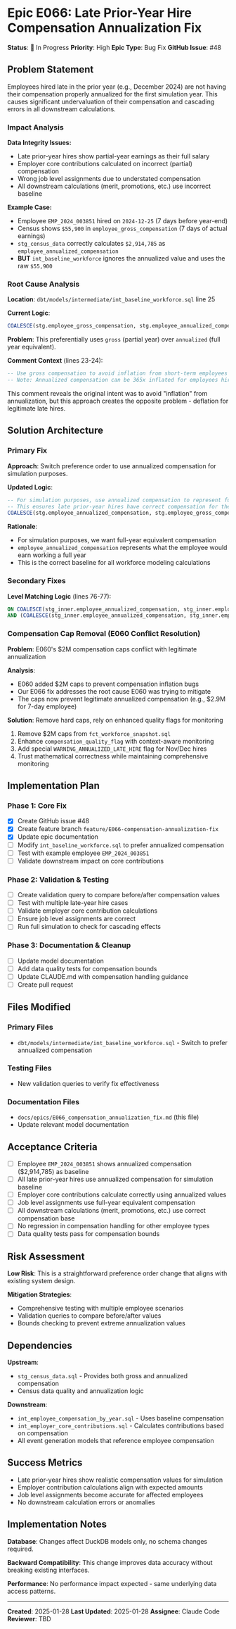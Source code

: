 # Epic E066: Late Prior-Year Hire Compensation Annualization Fix

**Status**: 🔄 In Progress
**Priority**: High
**Epic Type**: Bug Fix
**GitHub Issue**: #48

## Problem Statement

Employees hired late in the prior year (e.g., December 2024) are not having their compensation properly annualized for the first simulation year. This causes significant undervaluation of their compensation and cascading errors in all downstream calculations.

### Impact Analysis

**Data Integrity Issues:**
- Late prior-year hires show partial-year earnings as their full salary
- Employer core contributions calculated on incorrect (partial) compensation
- Wrong job level assignments due to understated compensation
- All downstream calculations (merit, promotions, etc.) use incorrect baseline

**Example Case:**
- Employee `EMP_2024_003851` hired on `2024-12-25` (7 days before year-end)
- Census shows `$55,900` in `employee_gross_compensation` (7 days of actual earnings)
- `stg_census_data` correctly calculates `$2,914,785` as `employee_annualized_compensation`
- **BUT** `int_baseline_workforce` ignores the annualized value and uses the raw `$55,900`

### Root Cause Analysis

**Location**: `dbt/models/intermediate/int_baseline_workforce.sql` line 25

**Current Logic**:
```sql
COALESCE(stg.employee_gross_compensation, stg.employee_annualized_compensation) AS current_compensation,
```

**Problem**: This preferentially uses `gross` (partial year) over `annualized` (full year equivalent).

**Comment Context** (lines 23-24):
```sql
-- Use gross compensation to avoid inflation from short-term employees
-- Note: Annualized compensation can be 365x inflated for employees hired near year-end
```

This comment reveals the original intent was to avoid "inflation" from annualization, but this approach creates the opposite problem - deflation for legitimate late hires.

## Solution Architecture

### Primary Fix

**Approach**: Switch preference order to use annualized compensation for simulation purposes.

**Updated Logic**:
```sql
-- For simulation purposes, use annualized compensation to represent full-year equivalent
-- This ensures late prior-year hires have correct compensation for the simulation year
COALESCE(stg.employee_annualized_compensation, stg.employee_gross_compensation) AS current_compensation,
```

**Rationale**:
- For simulation purposes, we want full-year equivalent compensation
- `employee_annualized_compensation` represents what the employee would earn working a full year
- This is the correct baseline for all workforce modeling calculations

### Secondary Fixes

**Level Matching Logic** (lines 76-77):
```sql
ON COALESCE(stg_inner.employee_annualized_compensation, stg_inner.employee_gross_compensation) >= levels.min_compensation
AND (COALESCE(stg_inner.employee_annualized_compensation, stg_inner.employee_gross_compensation) < levels.max_compensation OR levels.max_compensation IS NULL)
```

### Compensation Cap Removal (E060 Conflict Resolution)

**Problem**: E060's $2M compensation caps conflict with legitimate annualization

**Analysis**:
- E060 added $2M caps to prevent compensation inflation bugs
- Our E066 fix addresses the root cause E060 was trying to mitigate
- The caps now prevent legitimate annualized compensation (e.g., $2.9M for 7-day employee)

**Solution**: Remove hard caps, rely on enhanced quality flags for monitoring
1. Remove $2M caps from `fct_workforce_snapshot.sql`
2. Enhance `compensation_quality_flag` with context-aware monitoring
3. Add special `WARNING_ANNUALIZED_LATE_HIRE` flag for Nov/Dec hires
4. Trust mathematical correctness while maintaining comprehensive monitoring

## Implementation Plan

### Phase 1: Core Fix
- [x] Create GitHub issue #48
- [x] Create feature branch `feature/E066-compensation-annualization-fix`
- [x] Update epic documentation
- [ ] Modify `int_baseline_workforce.sql` to prefer annualized compensation
- [ ] Test with example employee `EMP_2024_003851`
- [ ] Validate downstream impact on core contributions

### Phase 2: Validation & Testing
- [ ] Create validation query to compare before/after compensation values
- [ ] Test with multiple late-year hire cases
- [ ] Validate employer core contribution calculations
- [ ] Ensure job level assignments are correct
- [ ] Run full simulation to check for cascading effects

### Phase 3: Documentation & Cleanup
- [ ] Update model documentation
- [ ] Add data quality tests for compensation bounds
- [ ] Update CLAUDE.md with compensation handling guidance
- [ ] Create pull request

## Files Modified

### Primary Files
- `dbt/models/intermediate/int_baseline_workforce.sql` - Switch to prefer annualized compensation

### Testing Files
- New validation queries to verify fix effectiveness

### Documentation Files
- `docs/epics/E066_compensation_annualization_fix.md` (this file)
- Update relevant model documentation

## Acceptance Criteria

- [ ] Employee `EMP_2024_003851` shows annualized compensation ($2,914,785) as baseline
- [ ] All late prior-year hires use annualized compensation for simulation baseline
- [ ] Employer core contributions calculate correctly using annualized values
- [ ] Job level assignments use full-year equivalent compensation
- [ ] All downstream calculations (merit, promotions, etc.) use correct compensation base
- [ ] No regression in compensation handling for other employee types
- [ ] Data quality tests pass for compensation bounds

## Risk Assessment

**Low Risk**: This is a straightforward preference order change that aligns with existing system design.

**Mitigation Strategies**:
- Comprehensive testing with multiple employee scenarios
- Validation queries to compare before/after values
- Bounds checking to prevent extreme annualization values

## Dependencies

**Upstream**:
- `stg_census_data.sql` - Provides both gross and annualized compensation
- Census data quality and annualization logic

**Downstream**:
- `int_employee_compensation_by_year.sql` - Uses baseline compensation
- `int_employer_core_contributions.sql` - Calculates contributions based on compensation
- All event generation models that reference employee compensation

## Success Metrics

- Late prior-year hires show realistic compensation values for simulation
- Employer contribution calculations align with expected amounts
- Job level assignments become accurate for affected employees
- No downstream calculation errors or anomalies

## Implementation Notes

**Database**: Changes affect DuckDB models only, no schema changes required.

**Backward Compatibility**: This change improves data accuracy without breaking existing interfaces.

**Performance**: No performance impact expected - same underlying data access patterns.

---

**Created**: 2025-01-28
**Last Updated**: 2025-01-28
**Assignee**: Claude Code
**Reviewer**: TBD
